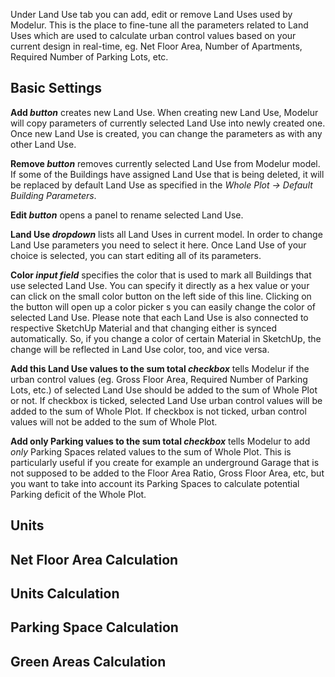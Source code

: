 Under Land Use tab you can add, edit or remove Land Uses used by Modelur. This is the place to fine-tune all the parameters related to Land Uses which are used to calculate urban control values based on your current design in real-time, eg. Net Floor Area, Number of Apartments, Required Number of Parking Lots, etc.

Basic Settings
--------------

**Add _button_** creates new Land Use. When creating new Land Use, Modelur will copy parameters of currently selected Land Use into newly created one. Once new Land Use is created, you can change the parameters as with any other Land Use.

**Remove _button_** removes currently selected Land Use from Modelur model. If some of the Buildings have assigned Land Use that is being deleted, it will be replaced by default Land Use as specified in the _Whole Plot → Default Building Parameters_.

**Edit _button_** opens a panel to rename selected Land Use.

**Land Use _dropdown_** lists all Land Uses in current model. In order to change Land Use parameters you need to select it here. Once Land Use of your choice is selected, you can start editing all of its parameters.
  
**Color _input field_** specifies the color that is used to mark all Buildings that use selected Land Use. You can specify it directly as a hex value or your can click on the small color button on the left side of this line. Clicking on the button will open up a color picker s you can easily change the color of selected Land Use. Please note that each Land Use is also connected to respective SketchUp Material and that changing either is synced automatically. So, if you change a color of certain Material in SketchUp, the change will be reflected in Land Use color, too, and vice versa.

**Add this Land Use values to the sum total _checkbox_** tells Modelur if the urban control values (eg. Gross Floor Area, Required Number of Parking Lots, etc.) of selected Land Use should be added to the sum of Whole Plot or not. If checkbox is ticked, selected Land Use urban control values will be added to the sum of Whole Plot. If checkbox is not ticked, urban control values will not be added to the sum of Whole Plot.

**Add only Parking values to the sum total _checkbox_** tells Modelur to add _only_ Parking Spaces related values to the sum of Whole Plot. This is particularly useful if you create for example an underground Garage that is not supposed to be added to the Floor Area Ratio, Gross Floor Area, etc, but you want to take into account its Parking Spaces to calculate potential Parking deficit of the Whole Plot.

Units
-----
Net Floor Area Calculation
--------------------------
Units Calculation
-----------------
Parking Space Calculation
-------------------------
Green Areas Calculation
-----------------------
